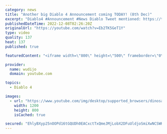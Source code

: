 ```yaml
---
category: news
title: "Another big Diablo 4 Announcement coming TODAY! (8th Dec)"
excerpt: "Diablo4 #Announcement #News Diablo Tweet mentioned: https://twitter.com/Diablo/status/1600551133755367426/photo/1 ..."
publishedDateTime: 2022-12-08T02:26:20Z
originalUrl: "https://youtube.com/watch?v=Eb2TK5GeT1Y"
type: video
quality: 137
heat: 137
published: true

featuredContent: "<iframe width=\"800\" height=\"500\" frameborder=\"0\" src=\"https://www.youtube.com/embed/Eb2TK5GeT1Y\" allow=\"accelerometer; autoplay; encrypted-media; gyroscope; picture-in-picture\" allowfullscreen></iframe>"

provider:
  name: wudijo
  domain: youtube.com

topics:
  - Diablo 4

images:
  - url: "https://www.youtube.com/img/desktop/supported_browsers/dinosaur.png"
    width: 1200
    height: 800
    isCached: true

secured: "EhlyBXyp25nOOPd16tGQUDh0EACxctTxQmeJMjLobX2DFuUldjoSmiXwNCSWHYRJObbAu4ODfsG+whsdBboD3t00a6jwyKdOjdGKQs8msxYaXh8BBEtwJzK85deYwoGRsn0/IortDEB56OBkHbDNWW0IEsf4IIyb3ubBfOy1QY1tcqxUTPVHRqMHkGoehLLM9tZU/YIw74JKHrR7+jAvZBvkAzajdev5kIDlnoWzZ+sCQd4JuqWHvoqbtMUr3fn8/0jnG1F1OqsxCF+GpMnF47sqaTvnN2dHyk3c96HbiZj3wYbaC/EAnkfP0rBTA5h8yx93nMYCBnu2xE6pKC4KxUhdkka23gbjM5Y2V4kOG31aP+7BD6ZpRTL9XPXoPx36pCp7IsdMhqkDL/Oan4aDZF1IsKx07eFvhowaWreU6t8VaCf8E+ycWNUHfHWciu6I;Tkk0dWcJ/unOm5cBY6I7Xg=="
---
```


